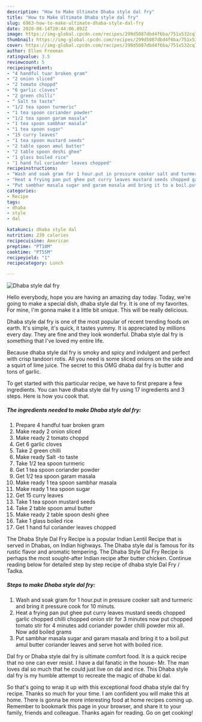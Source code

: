 ```yaml
---
description: "How to Make Ultimate Dhaba style dal fry"
title: "How to Make Ultimate Dhaba style dal fry"
slug: 6963-how-to-make-ultimate-dhaba-style-dal-fry
date: 2020-08-14T20:44:06.892Z
image: https://img-global.cpcdn.com/recipes/299d5087dbd4f6ba/751x532cq70/dhaba-style-dal-fry-recipe-main-photo.jpg
thumbnail: https://img-global.cpcdn.com/recipes/299d5087dbd4f6ba/751x532cq70/dhaba-style-dal-fry-recipe-main-photo.jpg
cover: https://img-global.cpcdn.com/recipes/299d5087dbd4f6ba/751x532cq70/dhaba-style-dal-fry-recipe-main-photo.jpg
author: Ellen Freeman
ratingvalue: 3.5
reviewcount: 5
recipeingredient:
- "4 handful tuar broken gram"
- "2 onion sliced"
- "2 tomato choppd"
- "6 garlic cloves"
- "2 green chilli"
- " Salt to taste"
- "1/2 tea spoon turmeric"
- "1 tea spoon coriander powder"
- "1/2 tea spoon garam masala"
- "1 tea spoon sambhar masala"
- "1 tea spoon sugar"
- "15 curry leaves"
- "1 tea spoon mustard seeds"
- "2 table spoon amul butter"
- "2 table spoon deshi ghee"
- "1 glass boiled rice"
- "1 hand ful coriander leaves chopped"
recipeinstructions:
- "Wash and soak gram for 1 hour.put in pressure cooker salt and turmeric and bring it pressure cook for 10 minuts."
- "Heat a frying pan put ghee put curry leaves mustard seeds chopped garlic chopped chilli chopped onion stir for 3 minutes now put chopped tomato stir for 4 minutes add coriander powder chilli powder mix all. Now add boiled grams"
- "Put sambhar masala sugar and garam masala and bring it to a boil.put amul butter coriander leaves and serve hot with boiled rice."
categories:
- Recipe
tags:
- dhaba
- style
- dal

katakunci: dhaba style dal 
nutrition: 239 calories
recipecuisine: American
preptime: "PT18M"
cooktime: "PT55M"
recipeyield: "1"
recipecategory: Lunch

---
```



![Dhaba style dal fry](https://img-global.cpcdn.com/recipes/299d5087dbd4f6ba/751x532cq70/dhaba-style-dal-fry-recipe-main-photo.jpg)

Hello everybody, hope you are having an amazing day today. Today, we're going to make a special dish, dhaba style dal fry. It is one of my favorites. For mine, I'm gonna make it a little bit unique. This will be really delicious.

Dhaba style dal fry is one of the most popular of recent trending foods on earth. It's simple, it's quick, it tastes yummy. It is appreciated by millions every day. They are fine and they look wonderful. Dhaba style dal fry is something that I've loved my entire life.

Because dhaba style dal fry is smoky and spicy and indulgent and perfect with crisp tandoori rotis. All you need is some sliced onions on the side and a squirt of lime juice. The secret to this OMG dhaba dal fry is butter and tons of garlic.


To get started with this particular recipe, we have to first prepare a few ingredients. You can have dhaba style dal fry using 17 ingredients and 3 steps. Here is how you cook that.

<!--inarticleads1-->

##### The ingredients needed to make Dhaba style dal fry:

1. Prepare 4 handful tuar broken gram
1. Make ready 2 onion sliced
1. Make ready 2 tomato choppd
1. Get 6 garlic cloves
1. Take 2 green chilli
1. Make ready  Salt -to taste
1. Take 1/2 tea spoon turmeric
1. Get 1 tea spoon coriander powder
1. Get 1/2 tea spoon garam masala
1. Make ready 1 tea spoon sambhar masala
1. Make ready 1 tea spoon sugar
1. Get 15 curry leaves
1. Take 1 tea spoon mustard seeds
1. Take 2 table spoon amul butter
1. Make ready 2 table spoon deshi ghee
1. Take 1 glass boiled rice
1. Get 1 hand ful coriander leaves chopped


The Dhaba Style Dal Fry Recipe is a popular Indian Lentil Recipe that is served in Dhabas, on Indian highways. The Dhaba style dal is famous for its rustic flavor and aromatic tempering. The Dhaba Style Dal Fry Recipe is perhaps the most sought-after Indian recipe after butter chicken. Continue reading below for detailed step by step recipe of dhaba style Dal Fry / Tadka. 

<!--inarticleads2-->

##### Steps to make Dhaba style dal fry:

1. Wash and soak gram for 1 hour.put in pressure cooker salt and turmeric and bring it pressure cook for 10 minuts.
1. Heat a frying pan put ghee put curry leaves mustard seeds chopped garlic chopped chilli chopped onion stir for 3 minutes now put chopped tomato stir for 4 minutes add coriander powder chilli powder mix all. Now add boiled grams
1. Put sambhar masala sugar and garam masala and bring it to a boil.put amul butter coriander leaves and serve hot with boiled rice.


Dal fry or Dhaba style dal fry is ultimate comfort food. It is a quick recipe that no one can ever resist. I have a dal fanatic in the house- Mr. The man loves dal so much that he could just live on dal and rice. This Dhaba style dal fry is my humble attempt to recreate the magic of dhabe ki dal. 

So that's going to wrap it up with this exceptional food dhaba style dal fry recipe. Thanks so much for your time. I am confident you will make this at home. There is gonna be more interesting food at home recipes coming up. Remember to bookmark this page in your browser, and share it to your family, friends and colleague. Thanks again for reading. Go on get cooking!
